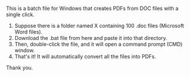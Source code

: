 This is a batch file for Windows that creates PDFs from DOC files with a single click.

1. Suppose there is a folder named X containing 100 .doc files (Microsoft Word files).
2. Download the .bat file from here and paste it into that directory.
3. Then, double-click the file, and it will open a command prompt (CMD) window.
4. That's it! It will automatically convert all the files into PDFs.

Thank you.
